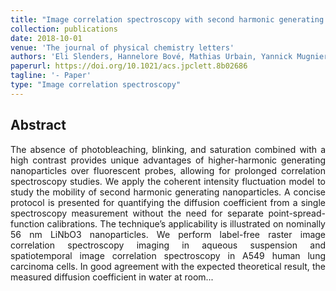 ```yaml
---
title: "Image correlation spectroscopy with second harmonic generating nanoparticles in suspension and in cells"
collection: publications
date: 2018-10-01
venue: 'The journal of physical chemistry letters'
authors: 'Eli Slenders, Hannelore Bové, Mathias Urbain, Yannick Mugnier, Ali Yasin Sonay, Periklis Pantazis, Luigi Bonacina, Pieter Vanden Berghe, Martin VandeVen, Marcel Ameloot'
paperurl: https://doi.org/10.1021/acs.jpclett.8b02686
tagline: '- Paper'
type: "Image correlation spectroscopy"
---
```


<h2> Abstract </h2>
<p align= "justify">
The absence of photobleaching, blinking, and saturation combined with a high contrast provides unique advantages of higher-harmonic generating nanoparticles over fluorescent probes, allowing for prolonged correlation spectroscopy studies. We apply the coherent intensity fluctuation model to study the mobility of second harmonic generating nanoparticles. A concise protocol is presented for quantifying the diffusion coefficient from a single spectroscopy measurement without the need for separate point-spread-function calibrations. The technique’s applicability is illustrated on nominally 56 nm LiNbO3 nanoparticles. We perform label-free raster image correlation spectroscopy imaging in aqueous suspension and spatiotemporal image correlation spectroscopy in A549 human lung carcinoma cells. In good agreement with the expected theoretical result, the measured diffusion coefficient in water at room...
  
  
  
  
